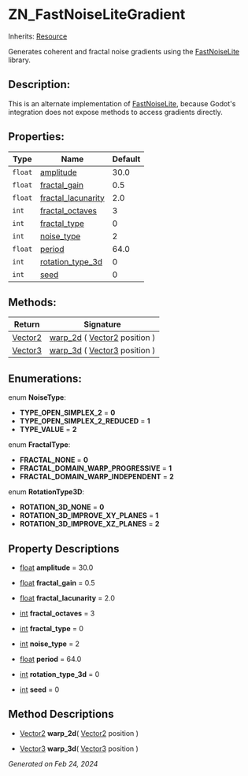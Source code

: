 # ZN_FastNoiseLiteGradient

Inherits: [Resource](https://docs.godotengine.org/en/stable/classes/class_resource.html)

Generates coherent and fractal noise gradients using the [FastNoiseLite](https://github.com/Auburn/FastNoiseLite) library.

## Description: 

This is an alternate implementation of [FastNoiseLite](https://docs.godotengine.org/en/stable/classes/class_fastnoiselite.html), because Godot's integration does not expose methods to access gradients directly.

## Properties: 


Type     | Name                                         | Default 
-------- | -------------------------------------------- | --------
`float`  | [amplitude](#i_amplitude)                    | 30.0    
`float`  | [fractal_gain](#i_fractal_gain)              | 0.5     
`float`  | [fractal_lacunarity](#i_fractal_lacunarity)  | 2.0     
`int`    | [fractal_octaves](#i_fractal_octaves)        | 3       
`int`    | [fractal_type](#i_fractal_type)              | 0       
`int`    | [noise_type](#i_noise_type)                  | 2       
`float`  | [period](#i_period)                          | 64.0    
`int`    | [rotation_type_3d](#i_rotation_type_3d)      | 0       
`int`    | [seed](#i_seed)                              | 0       
<p></p>

## Methods: 


Return                                                                        | Signature                                                                                                        
----------------------------------------------------------------------------- | -----------------------------------------------------------------------------------------------------------------
[Vector2](https://docs.godotengine.org/en/stable/classes/class_vector2.html)  | [warp_2d](#i_warp_2d) ( [Vector2](https://docs.godotengine.org/en/stable/classes/class_vector2.html) position )  
[Vector3](https://docs.godotengine.org/en/stable/classes/class_vector3.html)  | [warp_3d](#i_warp_3d) ( [Vector3](https://docs.godotengine.org/en/stable/classes/class_vector3.html) position )  
<p></p>

## Enumerations: 

enum **NoiseType**: 

- <span id="i_TYPE_OPEN_SIMPLEX_2"></span>**TYPE_OPEN_SIMPLEX_2** = **0**
- <span id="i_TYPE_OPEN_SIMPLEX_2_REDUCED"></span>**TYPE_OPEN_SIMPLEX_2_REDUCED** = **1**
- <span id="i_TYPE_VALUE"></span>**TYPE_VALUE** = **2**

enum **FractalType**: 

- <span id="i_FRACTAL_NONE"></span>**FRACTAL_NONE** = **0**
- <span id="i_FRACTAL_DOMAIN_WARP_PROGRESSIVE"></span>**FRACTAL_DOMAIN_WARP_PROGRESSIVE** = **1**
- <span id="i_FRACTAL_DOMAIN_WARP_INDEPENDENT"></span>**FRACTAL_DOMAIN_WARP_INDEPENDENT** = **2**

enum **RotationType3D**: 

- <span id="i_ROTATION_3D_NONE"></span>**ROTATION_3D_NONE** = **0**
- <span id="i_ROTATION_3D_IMPROVE_XY_PLANES"></span>**ROTATION_3D_IMPROVE_XY_PLANES** = **1**
- <span id="i_ROTATION_3D_IMPROVE_XZ_PLANES"></span>**ROTATION_3D_IMPROVE_XZ_PLANES** = **2**


## Property Descriptions

- [float](https://docs.godotengine.org/en/stable/classes/class_float.html)<span id="i_amplitude"></span> **amplitude** = 30.0


- [float](https://docs.godotengine.org/en/stable/classes/class_float.html)<span id="i_fractal_gain"></span> **fractal_gain** = 0.5


- [float](https://docs.godotengine.org/en/stable/classes/class_float.html)<span id="i_fractal_lacunarity"></span> **fractal_lacunarity** = 2.0


- [int](https://docs.godotengine.org/en/stable/classes/class_int.html)<span id="i_fractal_octaves"></span> **fractal_octaves** = 3


- [int](https://docs.godotengine.org/en/stable/classes/class_int.html)<span id="i_fractal_type"></span> **fractal_type** = 0


- [int](https://docs.godotengine.org/en/stable/classes/class_int.html)<span id="i_noise_type"></span> **noise_type** = 2


- [float](https://docs.godotengine.org/en/stable/classes/class_float.html)<span id="i_period"></span> **period** = 64.0


- [int](https://docs.godotengine.org/en/stable/classes/class_int.html)<span id="i_rotation_type_3d"></span> **rotation_type_3d** = 0


- [int](https://docs.godotengine.org/en/stable/classes/class_int.html)<span id="i_seed"></span> **seed** = 0


## Method Descriptions

- [Vector2](https://docs.godotengine.org/en/stable/classes/class_vector2.html)<span id="i_warp_2d"></span> **warp_2d**( [Vector2](https://docs.godotengine.org/en/stable/classes/class_vector2.html) position ) 


- [Vector3](https://docs.godotengine.org/en/stable/classes/class_vector3.html)<span id="i_warp_3d"></span> **warp_3d**( [Vector3](https://docs.godotengine.org/en/stable/classes/class_vector3.html) position ) 


_Generated on Feb 24, 2024_
